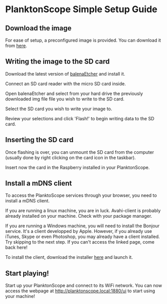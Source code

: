 # PlanktonScope Simple Setup Guide

## Download the image

For ease of setup, a preconfigured image is provided. You can download it from [here](https://drive.google.com/file/d/1zOmbmXqt5uELQC0FTha1ndjJyMvehGSk/view?usp=sharing).

## Writing the image to the SD card

Download the latest version of [balenaEtcher](https://www.balena.io/etcher/) and install it.

Connect an SD card reader with the micro SD card inside.

Open balenaEtcher and select from your hard drive the previously downloaded img file file you wish to write to the SD card.

Select the SD card you wish to write your image to.

Review your selections and click 'Flash!' to begin writing data to the SD card.

## Inserting the SD card
Once flashing is over, you can unmount the SD card from the computer (usually done by right clicking on the card icon in the taskbar).

Insert now the card in the Raspberry installed in your PlanktonScope.

## Install a mDNS client

To access the PlanktoScope services through your browser, you need to install a mDNS client.

If you are running a linux machine, you are in luck. Avahi-client is probably already installed on your machine. Check with your package manager.

If you are running a Windows machine, you will need to install the Bonjour service. It's a client developped by Apple. However, if you already use iTunes, Skype or even Photoshop, you may already have a client installed. Try skipping to the next step. If you can't access the linked page, come back here!

To install the client, download the installer [here](https://download.info.apple.com/Mac_OS_X/061-8098.20100603.gthyu/BonjourPSSetup.exe) and launch it.

## Start playing!

Start up your PlanktonScope and connect to its WiFi network. You can now access the webpage at http://planktonscope.local:1880/ui to start using your machine!